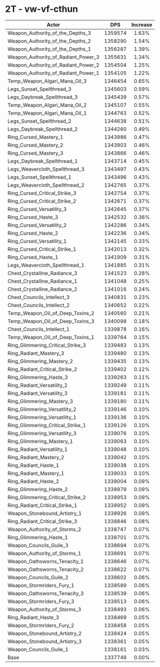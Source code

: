 # 2T - vw-vf-cthun
| Actor | DPS | Increase |
|---|:---:|:---:|
|Weapon_Authority_of_the_Depths_3|1359574|1.63%|
|Weapon_Authority_of_the_Depths_2|1358290|1.54%|
|Weapon_Authority_of_the_Depths_1|1356287|1.39%|
|Weapon_Authority_of_Radiant_Power_3|1355631|1.34%|
|Weapon_Authority_of_Radiant_Power_2|1354504|1.25%|
|Weapon_Authority_of_Radiant_Power_1|1354105|1.22%|
|Temp_Weapon_Algari_Mana_Oil_3|1346454|0.65%|
|Legs_Sunset_Spellthread_3|1345603|0.59%|
|Legs_Daybreak_Spellthread_3|1345439|0.57%|
|Temp_Weapon_Algari_Mana_Oil_2|1345107|0.55%|
|Temp_Weapon_Algari_Mana_Oil_1|1344763|0.52%|
|Legs_Sunset_Spellthread_2|1344638|0.51%|
|Legs_Daybreak_Spellthread_2|1344260|0.49%|
|Ring_Cursed_Mastery_1|1343986|0.47%|
|Ring_Cursed_Mastery_2|1343903|0.46%|
|Ring_Cursed_Mastery_3|1343866|0.46%|
|Legs_Daybreak_Spellthread_1|1343714|0.45%|
|Legs_Weavercloth_Spellthread_3|1343497|0.43%|
|Legs_Sunset_Spellthread_1|1343496|0.43%|
|Legs_Weavercloth_Spellthread_2|1342765|0.37%|
|Ring_Cursed_Critical_Strike_3|1342754|0.37%|
|Ring_Cursed_Critical_Strike_2|1342671|0.37%|
|Ring_Cursed_Versatility_3|1342645|0.37%|
|Ring_Cursed_Haste_3|1342532|0.36%|
|Ring_Cursed_Versatility_2|1342286|0.34%|
|Ring_Cursed_Haste_2|1342236|0.34%|
|Ring_Cursed_Versatility_1|1342145|0.33%|
|Ring_Cursed_Critical_Strike_1|1342013|0.32%|
|Ring_Cursed_Haste_1|1341909|0.31%|
|Legs_Weavercloth_Spellthread_1|1341885|0.31%|
|Chest_Crystalline_Radiance_3|1341523|0.28%|
|Chest_Crystalline_Radiance_1|1341048|0.25%|
|Chest_Crystalline_Radiance_2|1341016|0.24%|
|Chest_Councils_Intellect_3|1340831|0.23%|
|Chest_Councils_Intellect_2|1340652|0.22%|
|Temp_Weapon_Oil_of_Deep_Toxins_2|1340560|0.21%|
|Temp_Weapon_Oil_of_Deep_Toxins_3|1340098|0.18%|
|Chest_Councils_Intellect_1|1339878|0.16%|
|Temp_Weapon_Oil_of_Deep_Toxins_1|1339764|0.15%|
|Ring_Glimmering_Critical_Strike_3|1339483|0.13%|
|Ring_Radiant_Mastery_3|1339480|0.13%|
|Ring_Glimmering_Mastery_2|1339435|0.13%|
|Ring_Radiant_Critical_Strike_2|1339402|0.12%|
|Ring_Glimmering_Haste_3|1339263|0.11%|
|Ring_Radiant_Versatility_2|1339249|0.11%|
|Ring_Radiant_Versatility_3|1339181|0.11%|
|Ring_Glimmering_Mastery_3|1339180|0.11%|
|Ring_Glimmering_Versatility_2|1339146|0.10%|
|Ring_Glimmering_Versatility_1|1339136|0.10%|
|Ring_Glimmering_Critical_Strike_1|1339126|0.10%|
|Ring_Glimmering_Versatility_3|1339076|0.10%|
|Ring_Glimmering_Mastery_1|1339063|0.10%|
|Ring_Radiant_Versatility_1|1339048|0.10%|
|Ring_Radiant_Mastery_2|1339042|0.10%|
|Ring_Radiant_Haste_1|1339038|0.10%|
|Ring_Radiant_Mastery_1|1339033|0.10%|
|Ring_Radiant_Haste_2|1339004|0.09%|
|Ring_Glimmering_Haste_2|1338979|0.09%|
|Ring_Glimmering_Critical_Strike_2|1338953|0.09%|
|Ring_Radiant_Critical_Strike_1|1338952|0.09%|
|Weapon_Stonebound_Artistry_1|1338926|0.09%|
|Ring_Radiant_Critical_Strike_3|1338846|0.08%|
|Weapon_Authority_of_Storms_2|1338747|0.07%|
|Ring_Glimmering_Haste_1|1338701|0.07%|
|Weapon_Councils_Guile_3|1338694|0.07%|
|Weapon_Authority_of_Storms_1|1338691|0.07%|
|Weapon_Oathsworns_Tenacity_1|1338646|0.07%|
|Weapon_Oathsworns_Tenacity_2|1338622|0.07%|
|Weapon_Councils_Guile_2|1338602|0.06%|
|Weapon_Stormriders_Fury_1|1338589|0.06%|
|Weapon_Oathsworns_Tenacity_3|1338539|0.06%|
|Weapon_Stormriders_Fury_3|1338513|0.06%|
|Weapon_Authority_of_Storms_3|1338493|0.06%|
|Ring_Radiant_Haste_3|1338469|0.05%|
|Weapon_Stormriders_Fury_2|1338458|0.05%|
|Weapon_Stonebound_Artistry_2|1338424|0.05%|
|Weapon_Stonebound_Artistry_3|1338361|0.05%|
|Weapon_Councils_Guile_1|1338161|0.03%|
|Base|1337749|0.00%|
